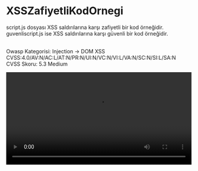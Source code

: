 # XSSZafiyetliKodOrnegi

script.js dosyası XSS saldırılarına karşı zafiyetli bir kod örneğidir. <br />
guvenliscript.js ise XSS saldırılarına karşı güvenli bir kod örneğidir. <br /><br />

Owasp Kategorisi: Injection -> DOM XSS<br />
CVSS:4.0/AV:N/AC:L/AT:N/PR:N/UI:N/VC:N/VI:L/VA:N/SC:N/SI:L/SA:N<br />
CVSS Skoru: 5.3 Medium<br />

<video src="https://github.com/user-attachments/assets/ddf20274-5008-46b6-adc6-9ed2030cb358" width="500"/>

